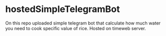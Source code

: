 # hostedSimpleTelegramBot
On this repo uploaded simple telegram bot that calculate how much water you need to cook specific value of rice. Hosted on timeweb server.
